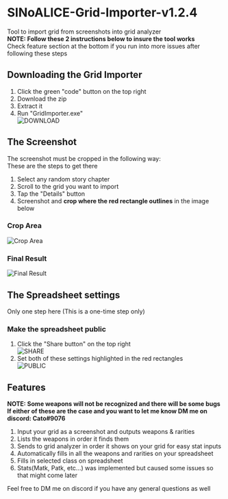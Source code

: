 # SINoALICE-Grid-Importer-v1.2.4
Tool to import grid from screenshots into grid analyzer<br />
**NOTE: Follow these 2 instructions below to insure the tool works**<br />
Check feature section at the bottom if you run into more issues after following these steps

## Downloading the Grid Importer
1. Click the green "code" button on the top right
2. Download the zip
3. Extract it
4. Run "GridImporter.exe"<br />
![DOWNLOAD](https://user-images.githubusercontent.com/86813773/129317241-535917da-5d73-4ae9-b734-ddfdb4163aa2.png)

## The Screenshot
The screenshot must be cropped in the following way:<br />
These are the steps to get there
1. Select any random story chapter
2. Scroll to the grid you want to import
3. Tap the "Details" button 
4. Screenshot and **crop where the red rectangle outlines** in the image below<br />
### Crop Area
![Crop Area](https://user-images.githubusercontent.com/86813773/129312655-dcd2e9d2-3f91-4e71-b355-3a1bfa90fc0f.png)
### Final Result
![Final Result](https://user-images.githubusercontent.com/86813773/129312949-0c7ab2c3-0981-4af1-83e7-fc1898200e3e.png)

## The Spreadsheet settings
Only one step here (This is a one-time step only)
### Make the spreadsheet public
1. Click the "Share button" on the top right<br />
![SHARE](https://user-images.githubusercontent.com/86813773/129316220-c57f6243-3937-4eb9-affb-39f00236a6e4.png)
2. Set both of these settings highlighted in the red rectangles<br />
![PUBLIC](https://user-images.githubusercontent.com/86813773/129316221-9b3ce0f1-737c-478f-9f08-be1ba4792d46.png)

## Features
**NOTE: Some weapons will not be recognized and there will be some bugs**<br />
 **If either of these are the case and you want to let me know DM me on discord: Cato#9076**
 1. Input your grid as a screenshot and outputs weapons & rarities
 2. Lists the weapons in order it finds them
 3. Sends to grid analyzer in order it shows on your grid for easy stat inputs
 4. Automatically fills in all the weapons and rarities on your spreadsheet
 5. Fills in selected class on spreadsheet
 6. Stats(Matk, Patk, etc...) was implemented but caused some issues so that might come later<br />
 
 Feel free to DM me on discord if you have any general questions as well
 
 
